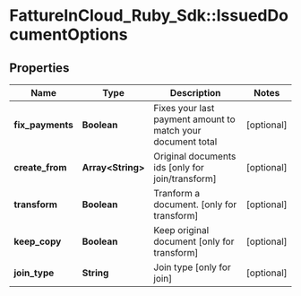 # FattureInCloud_Ruby_Sdk::IssuedDocumentOptions

## Properties

| Name | Type | Description | Notes |
| ---- | ---- | ----------- | ----- |
| **fix_payments** | **Boolean** | Fixes your last payment amount to match your document total | [optional] |
| **create_from** | **Array&lt;String&gt;** | Original documents ids [only for join/transform] | [optional] |
| **transform** | **Boolean** | Tranform a document. [only for transform] | [optional] |
| **keep_copy** | **Boolean** | Keep original document [only for transform] | [optional] |
| **join_type** | **String** | Join type [only for join] | [optional] |

